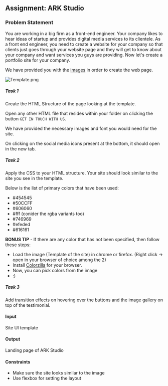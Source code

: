 ﻿## Assignment: ARK Studio

### Problem Statement

You are working in a big firm as a front-end engineer. Your company likes to hear ideas of startup and provides digital media services to its clientele. As a front end engineer, you need to create a website for your company so that clients just goes through your website page and they will get to know about your company and want services you guys are providing. Now let's create a portfolio site for your company.

We have provided you with the [images](img) in order to create the web page.

![Template.png](./template.png)

##### Task 1

Create the HTML Structure of the page looking at the template.

Open any other HTML file that resides within your folder on clicking the button `GET IN TOUCH WITH US`.

We have provided the necessary images and font you would need for the site.

On clicking on the social media icons present at the bottom, it should open in the new tab.

##### Task 2

Apply the CSS to your HTML structure. Your site should look similar to the site you see in the template.

Below is the list of primary colors that have been used:

- #454545
- #50CCFF
- #606060
- #fff (conider the rgba variants too)
- #746969
- #efeded
- #616161

**BONUS TIP** - If there are any color that has not been specified, then follow these steps:

- Load the image (Template of the site) in chrome or firefox. (Right click -> open in your browser of choice among the 2)
- Install [Colorzilla](https://www.colorzilla.com/chrome/help.html) for your browser.
- Now, you can pick colors from the image
- :)

##### Task 3

Add transition effects on hovering over the buttons and the image gallery on top of the testimonial.

#### Input

Site UI template

#### Output

Landing page of ARK Studio

#### Constraints

- Make sure the site looks similar to the image
- Use flexbox for setting the layout
